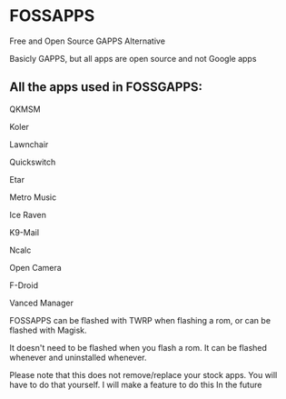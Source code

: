 # FOSSAPPS

Free and Open Source GAPPS Alternative

Basicly GAPPS, but all apps are open source and not Google apps

## All the apps used in FOSSGAPPS:

QKMSM

Koler

Lawnchair

Quickswitch

Etar

Metro Music

Ice Raven

K9-Mail

Ncalc

Open Camera

F-Droid

Vanced Manager

FOSSAPPS can be flashed with TWRP when flashing a rom, or can be flashed with Magisk.

It doesn't need to be flashed when you flash a rom. It can be flashed whenever and uninstalled whenever.

Please note that this does not remove/replace your stock apps. You will have to do that yourself. I will make a feature to do this In the future

